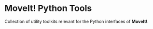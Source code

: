 # MoveIt! Python Tools

Collection of utility toolkits relevant for the Python interfaces of **MoveIt!**.
